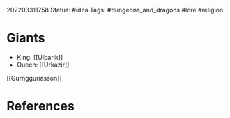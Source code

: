 202203311758
Status: #idea
Tags: #dungeons_and_dragons #lore #religion 

# Giants
- King: [[Ulbarik]]
- Queen: [[Urkazir]]

[[Gurngguriasson]]


# References